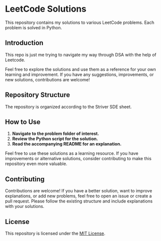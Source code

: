 # LeetCode Solutions

This repository contains my solutions to various LeetCode problems. Each problem is solved in Python.

## Introduction

This repo is just me trying to navigate my way through DSA with the help of Leetcode.

Feel free to explore the solutions and use them as a reference for your own learning and improvement. If you have any suggestions, improvements, or new solutions, contributions are welcome!

## Repository Structure

The repository is organized according to the Striver SDE sheet.


## How to Use

1. **Navigate to the problem folder of interest.**
2. **Review the Python script for the solution.**
3. **Read the accompanying README for an explanation.**

Feel free to use these solutions as a learning resource. If you have improvements or alternative solutions, consider contributing to make this repository even more valuable.

## Contributing

Contributions are welcome! If you have a better solution, want to improve explanations, or add new problems, feel free to open an issue or create a pull request. Please follow the existing structure and include explanations with your solutions.

## License

This repository is licensed under the [MIT License](LICENSE).
